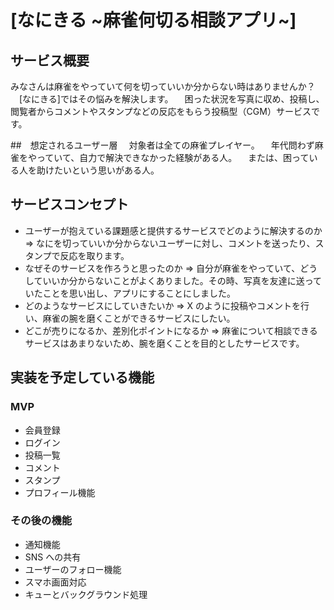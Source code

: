 # [なにきる ~麻雀何切る相談アプリ~]

## サービス概要

みなさんは麻雀をやっていて何を切っていいか分からない時はありませんか？
　[なにきる]ではその悩みを解決します。
　困った状況を写真に収め、投稿し、閲覧者からコメントやスタンプなどの反応をもらう投稿型（CGM）サービスです。

##　想定されるユーザー層
　対象者は全ての麻雀プレイヤー。
　年代問わず麻雀をやっていて、自力で解決できなかった経験がある人。
　または、困っている人を助けたいという思いがある人。

## サービスコンセプト

- ユーザーが抱えている課題感と提供するサービスでどのように解決するのか
  => なにを切っていいか分からないユーザーに対し、コメントを送ったり、スタンプで反応を取ります。
- なぜそのサービスを作ろうと思ったのか
  => 自分が麻雀をやっていて、どうしていいか分からないことがよくありました。その時、写真を友達に送っていたことを思い出し、アプリにすることにしました。
- どのようなサービスにしていきたいか
  => X のように投稿やコメントを行い、麻雀の腕を磨くことができるサービスにしたい。
- どこが売りになるか、差別化ポイントになるか
  => 麻雀について相談できるサービスはあまりないため、腕を磨くことを目的としたサービスです。

## 実装を予定している機能

### MVP

- 会員登録
- ログイン
- 投稿一覧
- コメント
- スタンプ
- プロフィール機能

### その後の機能

- 通知機能
- SNS への共有
- ユーザーのフォロー機能
- スマホ画面対応
- キューとバックグラウンド処理
